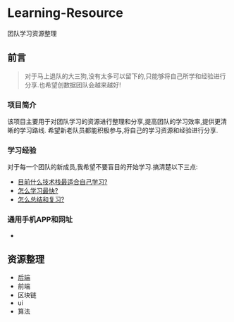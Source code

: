 # Learning-Resource
团队学习资源整理
## 前言
>对于马上退队的大三狗,没有太多可以留下的,只能够将自己所学和经验进行分享.也希望创数据团队会越来越好!
### 项目简介
该项目主要用于对团队学习的资源进行整理和分享,提高团队的学习效率,提供更清晰的学习路线.
希望新老队员都能积极参与,将自己的学习资源和经验进行分享.
### 学习经验
对于每一个团队的新成员,我希望不要盲目的开始学习.搞清楚以下三点:
* [目前什么技术栈最适合自己学习?](学习经验-Q1.md)
* [怎么学习最快?](学习经验-Q2.md)
* [怎么总结和复习?](学习经验-Q3.md)
### 通用手机APP和网址
* 
## 资源整理
* [后端](Backend/Backend.md)
* 前端
* 区块链
* ui
* 算法